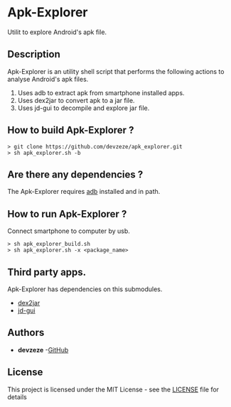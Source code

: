 # Apk-Explorer

Utilit to explore Android's apk file.


## Description
Apk-Explorer is an utility shell script that performs the following actions to analyse Android's apk files.

1. Uses adb to extract apk from smartphone installed apps.
2. Uses dex2jar to convert apk to a jar file.
3. Uses jd-gui to decompile and explore jar file.


## How to build Apk-Explorer ?
```
> git clone https://github.com/devzeze/apk_explorer.git
> sh apk_explorer.sh -b
```

## Are there any dependencies ?
The Apk-Explorer requires [adb](https://developer.android.com/studio/command-line/adb) installed and in path.


## How to run Apk-Explorer ?
Connect smartphone to computer by usb.

```
> sh apk_explorer_build.sh
> sh apk_explorer.sh -x <package_name>
```


## Third party apps.
Apk-Explorer has dependencies on this submodules.

- [dex2jar](https://github.com/devzeze/dex2jar.git)
- [jd-gui](https://github.com/devzeze/jd-gui.git)


## Authors

* **devzeze** -[GitHub](https://github.com/devzeze)

## License

This project is licensed under the MIT License - see the [LICENSE](LICENSE) file for details
